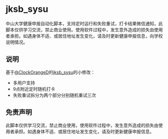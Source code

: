 # jksb_sysu

中山大学健康申报自动化脚本，支持定时运行和失败重试，打卡结果微信通知，此脚本仅供学习交流，禁止商业使用。使用软件过程中，发生意外造成的损失由使用者承担。如遇身体不适、或居住地址发生变化，请及时更新健康申报信息，向学校说明情况。

## 说明
基于[@ClockOrangeD](https://github.com/ClockOrangeD)的[jksb_sysu](https://github.com/ClockOrangeD/jksb_sysu)的小修改：

* 多用户支持
* 9点附近定时随机打卡
* 失败重试拆分为两个部分分别随机重试三次

## 免责声明

此脚本仅供学习交流，禁止商业使用，使用软件过程中，发生意外造成的损失由使用者承担。如遇身体不适、或居住地址发生变化，请及时更新健康申报信息。
